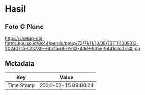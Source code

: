 # Hasil

## Foto C Plano

https://sirekap-obj-formc.kpu.go.id/8c44/pemilu/ppwp/73/71/11/10/08/7371111008013-20240215-023730--60cfac66-2e33-4de9-935e-9441d3c07a3f.jpg


## Metadata

| Key        | Value               |
| ---------- | ------------------- |
| Time Stamp | 2024-02-15 09:00:24 |



